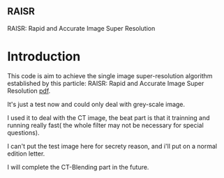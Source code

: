 ## RAISR
RAISR: Rapid and Accurate Image Super Resolution 
# Introduction
This code is aim to achieve the single image super-resolution algorithm established by this particle:
RAISR: Rapid and Accurate Image Super Resolution [pdf](https://arxiv.org/pdf/1606.01299v3.pdf).

It's just a test now and could only deal with grey-scale image.

I used it to deal with the CT image, the beat part is that it trainning and running really fast( the whole filter may not be necessary for special questions).

I can't put the test image here for secrety reason, and i'll put on a normal edition letter. 

I will complete the CT-Blending part in the future.
